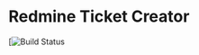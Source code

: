 # Redmine Ticket Creator

 [![Build Status](https://travis-ci.com/drholera/redmine-ticket-creator.svg?branch=master)